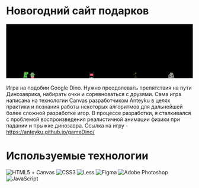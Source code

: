 # Новогодний сайт подарков
![Header](game.jpg)

Игра на подобии Google Dino. Нужно преодолевать препятствия на пути Динозаврика, набирать очки и соревноваться с друзями. Сама игра написана на технологии Canvas разработчиком Anteyku в целях практики и познания работы некоторых алгоритмов для дальнейшей более сложной разработке игор. В процессе разработки, я сталкивался с проблемой воспроизведения реалистичной анимации физики при падании и прыжке динозавра. Ссылка на игру - https://anteyku.github.io/gameDino/
# Используемые технологии
![HTML5](https://img.shields.io/badge/html5-%23E34F26.svg?style=for-the-badge&logo=html5&logoColor=white) + Canvas
![CSS3](https://img.shields.io/badge/css3-%231572B6.svg?style=for-the-badge&logo=css3&logoColor=white)
![Less](https://img.shields.io/badge/less-2B4C80?style=for-the-badge&logo=less&logoColor=white)
![Figma](https://img.shields.io/badge/figma-%23F24E1E.svg?style=for-the-badge&logo=figma&logoColor=white)
![Adobe Photoshop](https://img.shields.io/badge/adobephotoshop-%2331A8FF.svg?style=for-the-badge&logo=adobephotoshop&logoColor=white)
![JavaScript](https://img.shields.io/badge/javascript-%23323330.svg?style=for-the-badge&logo=javascript&logoColor=%23F7DF1E)